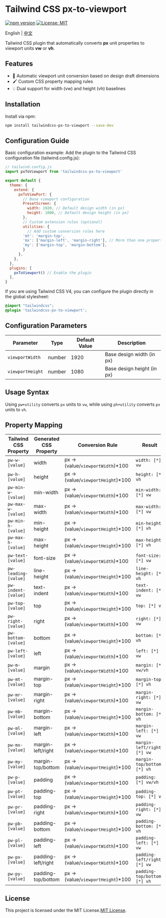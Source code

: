 # Tailwind CSS px-to-viewport

[![npm version](https://img.shields.io/npm/v/tailwindcss-px-to-viewport)](https://www.npmjs.com/package/tailwindcss-px-to-viewport) [![License: MIT](https://img.shields.io/badge/License-MIT-blue.svg)](https://opensource.org/licenses/MIT)

English | [中文](README_CN.md)

Tailwind CSS plugin that automatically converts **px** unit properties to viewport units **vw** or **vh**.

## Features

- 📏 Automatic viewport unit conversion based on design draft dimensions
- 🖌️ Custom CSS property mapping rules
- 💡 Dual support for width (vw) and height (vh) baselines

## Installation

Install via npm:

```bash
npm install tailwindcss-px-to-viewport --save-dev
```

## Configuration Guide

Basic configuration example:
Add the plugin to the Tailwind CSS configuration file (tailwind.config.js):

```javascript
// tailwind.config.js
import pxToViewport from 'tailwindcss-px-to-viewport'

export default {
  theme: {
    extend: {
      pxToViewPort: {
        // Base viewport configuration
        PresetScreen: {
          width: 1920, // Default design width (in px)
          height: 1080, // Default design height (in px)
        },
        // Custom extension rules (optional)
        utilities: {
          // Add custom conversion rules here
		'mt': 'margin-top',
  		'mx': ['margin-left', 'margin-right'], // More than one property is represented as an array
  		'my': ['margin-top', 'margin-bottom'],
        }
      },
    },
  },
  plugins: [
    pxToViewport() // Enable the plugin
  ],
}
```

If you are using Tailwind CSS V4, you can configure the plugin directly in the global stylesheet:

```css
@import "tailwindcss";
@plugin 'tailwindcss-px-to-viewport';
```

## Configuration Parameters

| **Parameter** | **Type** | **Default Value** | **Description**      |
| ------------------- | -------------- | ----------------------- | -------------------------- |
| `viewportWidth`   | number         | 1920                    | Base design width (in px)  |
| `viewportHeight`  | number         | 1080                    | Base design height (in px) |

## Usage Syntax

Using `pw+utility` converts `px` units to `vw`, while using `ph+utility` converts `px` units to `vh`.

## Property Mapping

| **Tailwind CSS Property** | **Generated CSS Property** | **Conversion Rule**            | **Result**               |
| ------------------------------- | -------------------------------- | ------------------------------------ | ------------------------------ |
| `pw-w-[value]`                | width                            | px → (value/`viewportWidth`)*100  | `width: [*] vw`              |
| `pw-h-[value]`                | height                           | px → (value/`viewportHeight`)*100 | `height: [*] vh`             |
| `pw-min-w-[value]`            | min-width                        | px → (value/`viewportWidth`)*100  | `min-width: [*] vw`          |
| `pw-max-w-[value]`            | max-width                        | px → (value/`viewportWidth`)*100  | `max-width: [*] vw`          |
| `pw-min-h-[value]`            | min-height                       | px → (value/`viewportHeight`)*100 | `min-height: [*] vh`         |
| `pw-max-h-[value]`            | max-height                       | px → (value/`viewportHeight`)*100 | `max-height: [*] vh`         |
| `pw-text-[value]`             | font-size                        | px → (value/`viewportWidth`)*100  | `font-size: [*] vw`          |
| `pw-leading-[value]`          | line-height                      | px → (value/`viewportHeight`)*100 | `line-height: [*] vh`        |
| `pw-indent-[value]`           | text-indent                      | px → (value/`viewportWidth`)*100  | `text-indent: [*] vw`        |
| `pw-top-[value]`              | top                              | px → (value/`viewportHeight`)*100 | `top: [*] vh`                |
| `pw-right-[value]`            | right                            | px → (value/`viewportWidth`)*100  | `right: [*] vw`              |
| `pw-bottom-[value]`           | bottom                           | px → (value/`viewportHeight`)*100 | `bottom: [*] vh`             |
| `pw-left-[value]`             | left                             | px → (value/`viewportWidth`)*100  | `left: [*] vw`               |
| `pw-m-[value]`                | margin                           | px → (value/`viewportWidth`)*100  | `margin: [*] vw/vh`          |
| `pw-mt-[value]`               | margin-top                       | px → (value/`viewportHeight`)*100 | `margin-top: [*] vh`         |
| `pw-mr-[value]`               | margin-right                     | px → (value/`viewportWidth`)*100  | `margin-right: [*] vw`       |
| `pw-mb-[value]`               | margin-bottom                    | px → (value/`viewportHeight`)*100 | `margin-bottom: [*] vh`      |
| `pw-ml-[value]`               | margin-left                      | px → (value/`viewportWidth`)*100  | `margin-left: [*] vw`        |
| `pw-mx-[value]`               | margin-left/right                | px → (value/`viewportWidth`)*100  | `margin-left/right: [*] vw`  |
| `pw-my-[value]`               | margin-top/bottom                | px → (value/`viewportHeight`)*100 | `margin-top/bottom: [*] vh`  |
| `pw-p-[value]`                | padding                          | px → (value/`viewportWidth`)*100  | `padding: [*] vw/vh`         |
| `pw-pt-[value]`               | padding-top                      | px → (value/`viewportHeight`)*100 | `padding-top: [*] vh`        |
| `pw-pr-[value]`               | padding-right                    | px → (value/`viewportWidth`)*100  | `padding-right: [*] vw`      |
| `pw-pb-[value]`               | padding-bottom                   | px → (value/`viewportHeight`)*100 | `padding-bottom: [*] vh`     |
| `pw-pl-[value]`               | padding-left                     | px → (value/`viewportWidth`)*100  | `padding-left: [*] vw`       |
| `pw-px-[value]`               | padding-left/right               | px → (value/`viewportWidth`)*100  | `padding-left/right: [*] vw` |
| `pw-py-[value]`               | padding-top/bottom               | px → (value/`viewportHeight`)*100 | `padding-top/bottom: [*] vh` |

## License

This project is licensed under the MIT License.[MIT License](LICENSE).
